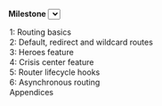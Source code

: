 <strong>Milestone </strong>
<select id="router-milestone">
  <option value="1">1: Routing basics</option>
  <option value="2">2: Default, redirect and wildcard routes</option>
  <option value="3">3: Heroes feature</option>
  <option value="4">4: Crisis center feature</option>
  <option value="5">5: Router lifecycle hooks</option>
  <option value="6">6: Asynchronous routing</option>
  <option value="appendices">Appendices</option>
</select>
<script>
  $('#router-milestone').change(function() {
    var href = $(this).val();
    $(location).attr('href', href);
  });
  $('#router-milestone').val('{{include.selectedOption}}')
</script>
